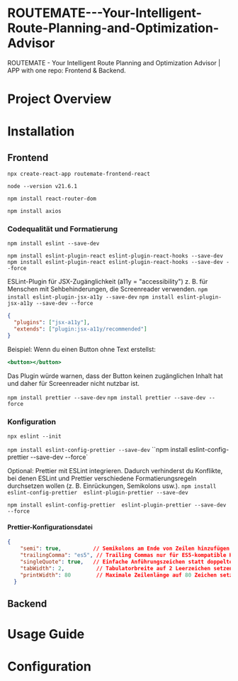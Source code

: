 # ROUTEMATE---Your-Intelligent-Route-Planning-and-Optimization-Advisor

ROUTEMATE - Your Intelligent Route Planning and Optimization Advisor | APP with one repo: Frontend & Backend.

# Project Overview

# Installation

## Frontend

`npx create-react-app routemate-frontend-react`

`node --version v21.6.1`

`npm install react-router-dom`

`npm install axios`

### Codequalität und Formatierung

`npm install eslint --save-dev`

`npm install eslint-plugin-react eslint-plugin-react-hooks --save-dev`
`npm install eslint-plugin-react eslint-plugin-react-hooks --save-dev --force`

ESLint-Plugin für JSX-Zugänglichkeit (a11y = "accessibility") z. B. für Menschen mit Sehbehinderungen, die Screenreader verwenden.
`npm install eslint-plugin-jsx-a11y --save-dev`
`npm install eslint-plugin-jsx-a11y --save-dev --force`

```json
{
  "plugins": ["jsx-a11y"],
  "extends": ["plugin:jsx-a11y/recommended"]
}
```

Beispiel:
Wenn du einen Button ohne Text erstellst:

```jsx
<button></button>
```

Das Plugin würde warnen, dass der Button keinen zugänglichen Inhalt hat und daher für Screenreader nicht nutzbar ist.

`npm install prettier --save-dev`
`npm install prettier --save-dev --force`

### Konfiguration

`npx eslint --init`

`npm install eslint-config-prettier --save-dev`
``npm install eslint-config-prettier --save-dev --force`

Optional: Prettier mit ESLint integrieren.
Dadurch verhinderst du Konflikte, bei denen ESLint und Prettier verschiedene Formatierungsregeln durchsetzen wollen (z. B. Einrückungen, Semikolons usw.).
`npm install eslint-config-prettier  eslint-plugin-prettier --save-dev`

`npm install eslint-config-prettier  eslint-plugin-prettier --save-dev --force`

#### Prettier-Konfigurationsdatei

```json
{
    "semi": true,          // Semikolons am Ende von Zeilen hinzufügen
    "trailingComma": "es5", // Trailing Commas nur für ES5-kompatible Konstrukte (z.B. Arrays, Objekte)
    "singleQuote": true,   // Einfache Anführungszeichen statt doppelte verwenden
    "tabWidth": 2,          // Tabulatorbreite auf 2 Leerzeichen setzen
    "printWidth": 80        // Maximale Zeilenlänge auf 80 Zeichen setzen
  }
```

## Backend

# Usage Guide

# Configuration
